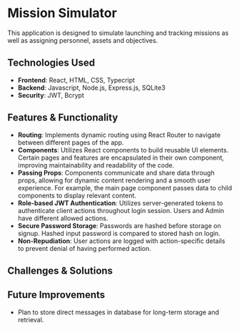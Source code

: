 # Mission Simulator
This application is designed to simulate launching and tracking missions as well as assigning personnel, assets and objectives.

## Technologies Used  
- **Frontend**: React, HTML, CSS, Typecript
- **Backend**: Javascript, Node.js, Express.js, SQLite3
- **Security**: JWT, Bcrypt

## Features & Functionality  
- **Routing**: Implements dynamic routing using React Router to navigate between different pages of the app.
- **Components**: Utilizes React components to build reusable UI elements. Certain pages and features are encapsulated in their own component, improving maintainability and readability of the code.
- **Passing Props**: Components communicate and share data through props, allowing for dynamic content rendering and a smooth user experience. For example, the main page component passes data to child components to display relevant content.  
- **Role-based JWT Authentication**: Utilizes server-generated tokens to authenticate client actions throughout login session. Users and Admin have different allowed actions.  
- **Secure Password Storage**: Passwords are hashed before storage on signup. Hashed input password is compared to stored hash on login.
- **Non-Repudiation**: User actions are logged with action-specific details to prevent denial of having performed action.  

## Challenges & Solutions  

## Future Improvements  
- Plan to store direct messages in database for long-term storage and retrieval.
